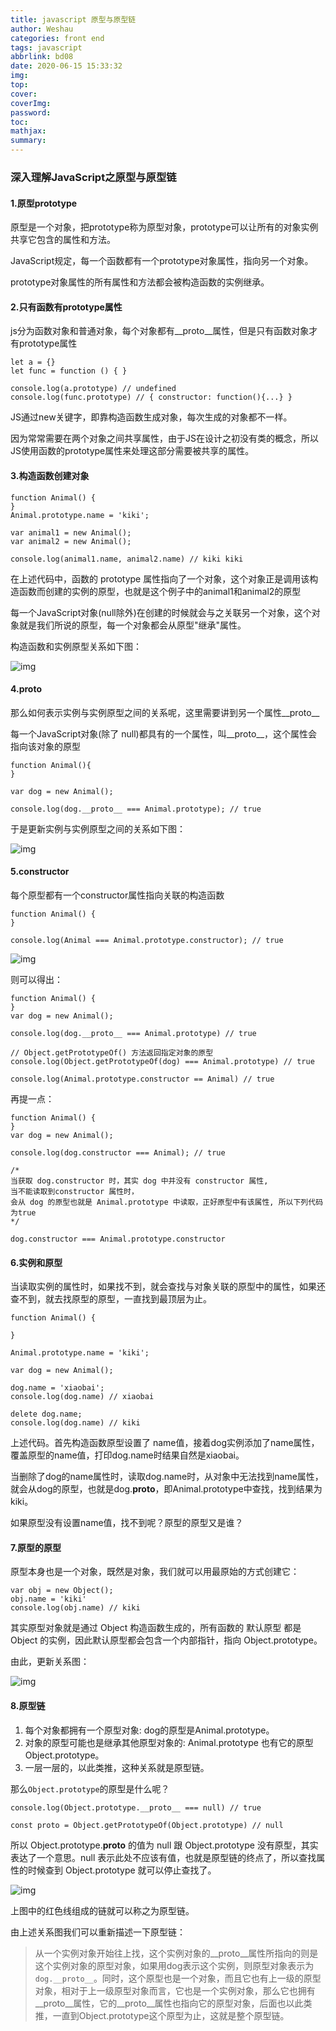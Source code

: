 ```yaml
---
title: javascript 原型与原型链
author: Weshau
categories: front end
tags: javascript
abbrlink: bd08
date: 2020-06-15 15:33:32
img:
top:
cover:
coverImg:
password:
toc:
mathjax:
summary:
---
```

### 深入理解JavaScript之原型与原型链

#### 1.原型prototype

原型是一个对象，把prototype称为原型对象，prototype可以让所有的对象实例共享它包含的属性和方法。

JavaScript规定，每一个函数都有一个prototype对象属性，指向另一个对象。

prototype对象属性的所有属性和方法都会被构造函数的实例继承。

#### 2.只有函数有prototype属性

js分为函数对象和普通对象，每个对象都有__proto__属性，但是只有函数对象才有prototype属性

```
let a = {}
let func = function () { }

console.log(a.prototype) // undefined
console.log(func.prototype) // { constructor: function(){...} }
```

JS通过new关键字，即靠构造函数生成对象，每次生成的对象都不一样。

因为常常需要在两个对象之间共享属性，由于JS在设计之初没有类的概念，所以JS使用函数的prototype属性来处理这部分需要被共享的属性。

#### 3.构造函数创建对象

```
function Animal() {
}
Animal.prototype.name = 'kiki';

var animal1 = new Animal();
var animal2 = new Animal();

console.log(animal1.name, animal2.name) // kiki kiki
```

在上述代码中，函数的 prototype 属性指向了一个对象，这个对象正是调用该构造函数而创建的实例的原型，也就是这个例子中的animal1和animal2的原型

每一个JavaScript对象(null除外)在创建的时候就会与之关联另一个对象，这个对象就是我们所说的原型，每一个对象都会从原型"继承"属性。

构造函数和实例原型关系如下图：



![img](https://user-gold-cdn.xitu.io/2020/2/15/17049498b6d308cb?imageView2/0/w/1280/h/960/format/webp/ignore-error/1)



#### 4.**proto**

那么如何表示实例与实例原型之间的关系呢，这里需要讲到另一个属性__proto__

每一个JavaScript对象(除了 null)都具有的一个属性，叫__proto__，这个属性会指向该对象的原型

```
function Animal(){
}

var dog = new Animal();

console.log(dog.__proto__ === Animal.prototype); // true
```

于是更新实例与实例原型之间的关系如下图：



![img](https://user-gold-cdn.xitu.io/2020/2/15/17049522bfa417ec?imageView2/0/w/1280/h/960/format/webp/ignore-error/1)



#### 5.constructor

每个原型都有一个constructor属性指向关联的构造函数

```
function Animal() {
}

console.log(Animal === Animal.prototype.constructor); // true
```



![img](https://user-gold-cdn.xitu.io/2020/2/15/170496796080e487?imageView2/0/w/1280/h/960/format/webp/ignore-error/1)



则可以得出：

```
function Animal() {
}
var dog = new Animal();

console.log(dog.__proto__ === Animal.prototype) // true

// Object.getPrototypeOf() 方法返回指定对象的原型
console.log(Object.getPrototypeOf(dog) === Animal.prototype) // true

console.log(Animal.prototype.constructor == Animal) // true
```

再提一点：

```
function Animal() {
}
var dog = new Animal();

console.log(dog.constructor === Animal); // true

/* 
当获取 dog.constructor 时，其实 dog 中并没有 constructor 属性,
当不能读取到constructor 属性时，
会从 dog 的原型也就是 Animal.prototype 中读取，正好原型中有该属性, 所以下列代码为true 
*/

dog.constructor === Animal.prototype.constructor
```

#### 6.实例和原型

当读取实例的属性时，如果找不到，就会查找与对象关联的原型中的属性，如果还查不到，就去找原型的原型，一直找到最顶层为止。

```
function Animal() {

}

Animal.prototype.name = 'kiki';

var dog = new Animal();

dog.name = 'xiaobai';
console.log(dog.name) // xiaobai

delete dog.name;
console.log(dog.name) // kiki
```

上述代码。首先构造函数原型设置了 name值，接着dog实例添加了name属性，覆盖原型的name值，打印dog.name时结果自然是xiaobai。

当删除了dog的name属性时，读取dog.name时，从对象中无法找到name属性，就会从dog的原型，也就是dog.**proto**，即Animal.prototype中查找，找到结果为kiki。

如果原型没有设置name值，找不到呢？原型的原型又是谁？

#### 7.原型的原型

原型本身也是一个对象，既然是对象，我们就可以用最原始的方式创建它：

```
var obj = new Object();
obj.name = 'kiki'
console.log(obj.name) // kiki
```

其实原型对象就是通过 Object 构造函数生成的，所有函数的 默认原型 都是 Object 的实例，因此默认原型都会包含一个内部指针，指向 Object.prototype。

由此，更新关系图：



![img](https://user-gold-cdn.xitu.io/2020/2/16/1704bf72a35f1a74?imageView2/0/w/1280/h/960/format/webp/ignore-error/1)



#### 8.原型链

1. 每个对象都拥有一个原型对象: dog的原型是Animal.prototype。
2. 对象的原型可能也是继承其他原型对象的: Animal.prototype 也有它的原型Object.prototype。
3. 一层一层的，以此类推，这种关系就是原型链。

那么`Object.prototype`的原型是什么呢？

```
console.log(Object.prototype.__proto__ === null) // true

const proto = Object.getPrototypeOf(Object.prototype) // null
```

所以 Object.prototype.**proto** 的值为 null 跟 Object.prototype 没有原型，其实表达了一个意思。null 表示此处不应该有值，也就是原型链的终点了，所以查找属性的时候查到 Object.prototype 就可以停止查找了。



![img](https://user-gold-cdn.xitu.io/2020/2/16/1704bffc23da9aaf?imageView2/0/w/1280/h/960/format/webp/ignore-error/1)



上图中的红色线组成的链就可以称之为原型链。

由上述关系图我们可以重新描述一下原型链：

> 从一个实例对象开始往上找，这个实例对象的__proto__属性所指向的则是这个实例对象的原型对象，如果用dog表示这个实例，则原型对象表示为`dog.__proto__`。同时，这个原型也是一个对象，而且它也有上一级的原型对象，相对于上一级原型对象而言，它也是一个实例对象，那么它也拥有__proto__属性，它的__proto__属性也指向它的原型对象，后面也以此类推，一直到Object.prototype这个原型为止，这就是整个原型链。